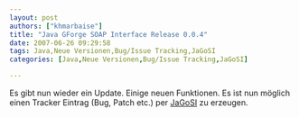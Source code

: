 ```yaml
---
layout: post
authors: ["khmarbaise"]
title: "Java GForge SOAP Interface Release 0.0.4"
date: 2007-06-26 09:29:58
tags: Java,Neue Versionen,Bug/Issue Tracking,JaGoSI
categories: [Java,Neue Versionen,Bug/Issue Tracking,JaGoSI]

---
```

Es gibt nun  wieder ein Update. Einige neuen Funktionen. Es ist nun möglich einen Tracker Eintrag (Bug, Patch etc.) per <a href="http://jagosi.soebes.de">JaGoSI</a> zu erzeugen. 

